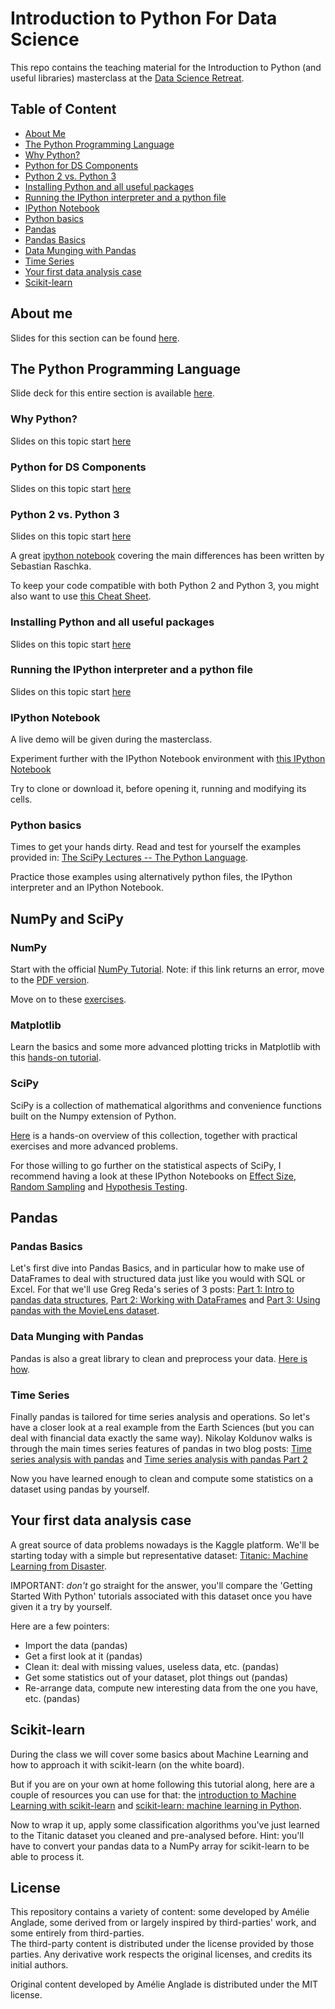 # Introduction to Python For Data Science
This repo contains the teaching material for the Introduction to Python (and useful libraries) masterclass at the [Data Science Retreat](http://datascienceretreat.com/).

## Table of Content

* [About Me](#about-me)
* [The Python Programming Language](#the-python-programming-language)
 * [Why Python?](#why-python)
 * [Python for DS Components](#python-for-ds-components)
 * [Python 2 vs. Python 3](#python-2-vs-python-3)
 * [Installing Python and all useful packages](#installing-python-and-all-useful-packages)
 * [Running the IPython interpreter and a python file](#running-the-ipython-interpreter-and-a-python-file)
 * [IPython Notebook](#ipython-notebook)
 * [Python basics](#python-basics)
* [Pandas](#pandas)
 * [Pandas Basics](#pandas-basics)
 * [Data Munging with Pandas](#data-munging-with-pandas)
 * [Time Series](#time-series)
* [Your first data analysis case](#your-first-data-analysis-case)
* [Scikit-learn](#scikit-learn)

## About me
Slides for this section can be found [here](https://slides.com/utstikkar/introtopython-aboutme).

## The Python Programming Language
Slide deck for this entire section is available [here](https://slides.com/utstikkar/introtopython-pythonproglanguage).

### Why Python?
Slides on this topic start [here](http://slides.com/utstikkar/introtopython-pythonproglanguage#/1)

### Python for DS Components
Slides on this topic start [here](http://slides.com/utstikkar/introtopython-pythonproglanguage#/5)

### Python 2 vs. Python 3
Slides on this topic start [here](http://slides.com/utstikkar/introtopython-pythonproglanguage#/6)

A great [ipython notebook](http://nbviewer.ipython.org/github/rasbt/python_reference/blob/master/tutorials/key_differences_between_python_2_and_3.ipynb) covering the main differences has been written by Sebastian Raschka.

To keep your code compatible with both Python 2 and Python 3, you might also want to use [this Cheat Sheet](http://python-future.org/compatible_idioms.html#cheat-sheet-writing-python-2-3-compatible-code).

### Installing Python and all useful packages
Slides on this topic start [here](http://slides.com/utstikkar/introtopython-pythonproglanguage#/10)

### Running the IPython interpreter and a python file
Slides on this topic start [here](http://slides.com/utstikkar/introtopython-pythonproglanguage#/12)

### IPython Notebook
A live demo will be given during the masterclass.

Experiment further with the IPython Notebook environment with [this IPython Notebook](http://nbviewer.ipython.org/github/ipython/ipython/blob/2.x/examples/Notebook/Running%20Code.ipynb)

Try to clone or download it, before opening it, running and modifying its cells.

### Python basics
Times to get your hands dirty. Read and test for yourself the examples provided in: [The SciPy Lectures -- The Python Language](http://scipy-lectures.github.io/intro/language/python_language.html).

Practice those examples using alternatively python files, the IPython interpreter and an IPython Notebook.

## NumPy and SciPy

### NumPy
Start with the official [NumPy Tutorial](http://wiki.scipy.org/Tentative_NumPy_Tutorial). Note: if this link returns an error, move to the [PDF version](https://docs.google.com/viewer?url=http://www.cs.man.ac.uk/~barry/mydocs/MyCOMP28512/MS15_Notes/PyRefs/Tentative_NumPy_Tutorial.pdf).

Move on to these [exercises](http://scipy-lectures.github.io/intro/numpy/exercises.html).

### Matplotlib
Learn the basics and some more advanced plotting tricks in Matplotlib with this [hands-on tutorial](http://scipy-lectures.github.io/intro/matplotlib/matplotlib.html).

### SciPy
SciPy is a collection of mathematical algorithms and convenience functions built on the Numpy extension of Python.

[Here](http://scipy-lectures.github.io/intro/scipy.html) is a hands-on overview of this collection, together with practical exercises and more advanced problems.

For those willing to go further on the statistical aspects of SciPy, I recommend having a look at these IPython Notebooks on [Effect Size](http://nbviewer.ipython.org/github/donnemartin/data-science-ipython-notebooks/blob/master/scipy/effect_size.ipynb), [Random Sampling](http://nbviewer.ipython.org/github/donnemartin/data-science-ipython-notebooks/blob/master/scipy/sampling.ipynb) and [Hypothesis Testing](http://nbviewer.ipython.org/github/donnemartin/data-science-ipython-notebooks/blob/master/scipy/hypothesis.ipynb).

## Pandas

### Pandas Basics
Let's first dive into Pandas Basics, and in particular how to make use of DataFrames to deal with structured data just like you would with SQL or Excel.
For that we'll use Greg Reda's series of 3 posts:
[Part 1: Intro to pandas data structures](http://www.gregreda.com/2013/10/26/intro-to-pandas-data-structures/),
[Part 2: Working with DataFrames](http://www.gregreda.com/2013/10/26/working-with-pandas-dataframes/) and
[Part 3: Using pandas with the MovieLens dataset](http://www.gregreda.com/2013/10/26/using-pandas-on-the-movielens-dataset/).

### Data Munging with Pandas
Pandas is also a great library to clean and preprocess your data. [Here is how](http://www.analyticsvidhya.com/blog/2014/09/data-munging-python-using-pandas-baby-steps-python/).

### Time Series
Finally pandas is tailored for time series analysis and operations. So let's have a closer look at a real example from the Earth Sciences (but you can deal with financial data exactly the same way).
Nikolay Koldunov walks is through the main times series features of pandas in two blog posts: [Time series analysis with pandas](http://earthpy.org/pandas-basics.html) and [Time series analysis with pandas Part 2](http://earthpy.org/time_series_analysis_with_pandas_part_2.html)

Now you have learned enough to clean and compute some statistics on a dataset using pandas by yourself.

## Your first data analysis case
A great source of data problems nowadays is the Kaggle platform. We'll be starting today with a simple but representative dataset: [Titanic: Machine Learning from Disaster](https://www.kaggle.com/c/titanic).

IMPORTANT: _don't_ go straight for the answer, you'll compare the 'Getting Started With Python' tutorials associated with this dataset once you have given it a try by yourself. 

Here are a few pointers:
* Import the data (pandas)
* Get a first look at it (pandas)
* Clean it: deal with missing values, useless data, etc. (pandas)
* Get some statistics out of your dataset, plot things out (pandas)
* Re-arrange data, compute new interesting data from the one you have, etc. (pandas)

## Scikit-learn
During the class we will cover some basics about Machine Learning and how to approach it with scikit-learn (on the white board).

But if you are on your own at home following this tutorial along, here are a couple of resources you can use for that:
the [introduction to Machine Learning with scikit-learn](http://scikit-learn.org/stable/tutorial/basic/tutorial.html) and [scikit-learn: machine learning in Python](http://scipy-lectures.github.io/packages/scikit-learn/index.html).

Now to wrap it up, apply some classification algorithms you've just learned to the Titanic dataset you cleaned and pre-analysed before. Hint: you'll have to convert your pandas data to a NumPy array for scikit-learn to be able to process it. 

## License

This repository contains a variety of content: some developed by Amélie Anglade, some derived from or largely inspired by third-parties' work, and some entirely from third-parties.  
The third-party content is distributed under the license provided by those parties. Any derivative work respects the original licenses, and credits its initial authors. 

Original content developed by Amélie Anglade is distributed under the MIT license.
